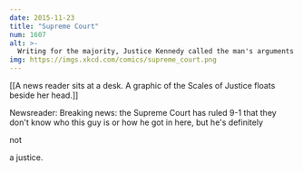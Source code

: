 ```yaml
---
date: 2015-11-23
title: "Supreme Court"
num: 1607
alt: >-
  Writing for the majority, Justice Kennedy called the man's arguments that he could be either Alito or Ginsburg "surprisingly compelling, but ultimately unconvincing."
img: https://imgs.xkcd.com/comics/supreme_court.png
---
```

[[A news reader sits at a desk. A graphic of the Scales of Justice floats beside her head.]]

Newsreader: Breaking news: the Supreme Court has ruled 9-1 that they don't know who this guy is or how he got in here, but he's definitely 

not

 a justice.

